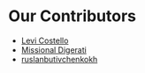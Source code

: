 # Our Contributors

- [Levi Costello](https://github.com/LeviCostello)
- [Missional Digerati](https://github.com/MissionalDigerati)
- [ruslanbutivchenkokh](https://github.com/ruslanbutivchenkokh)
